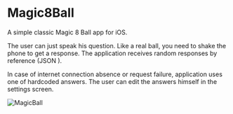 # Magic8Ball

A simple classic Magic 8 Ball app for iOS.

The user can just speak his question. Like a real ball, you need to shake the phone to get a response.
The application receives random responses by reference (JSON ).

In case of internet connection absence or request failure, application uses one of hardcoded answers.
The user can edit the answers himself in the settings screen.


![MagicBall](https://user-images.githubusercontent.com/76821352/151839926-0cca43b8-4510-4cb0-a5bc-2aa6e1882fcf.gif)
